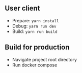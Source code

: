 ## User client

- Prepare: `yarn install`
- Debug: `yarn run dev`
- Build: `yarn run build`

## Build for production

- Navigate project root directory
- Run docker compose